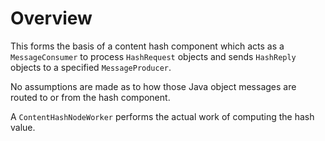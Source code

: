 
Overview
========

This forms the basis of a content hash component which acts as a
`MessageConsumer` to process `HashRequest` objects and sends
`HashReply` objects to a specified `MessageProducer`.

No assumptions are made as to how those Java object messages are routed
to or from the hash component.

A `ContentHashNodeWorker` performs the actual work of computing
the hash value.
